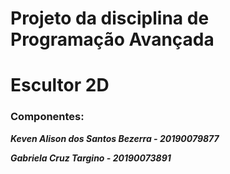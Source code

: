 # Projeto da disciplina de Programação Avançada
# Escultor 2D

### Componentes:

**_Keven Alison dos Santos Bezerra - 20190079877_**

**_Gabriela Cruz Targino - 20190073891_**
